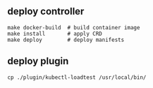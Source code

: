## deploy controller
```
make docker-build  # build container image
make install       # apply CRD
make deploy        # deploy manifests 
```

## deploy plugin
```
cp ./plugin/kubectl-loadtest /usr/local/bin/
```
